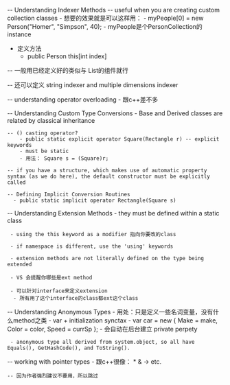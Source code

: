 -- Understanding Indexer Methods
  -- useful when you are creating custom collection classes
    - 想要的效果就是可以这样用：
      - myPeople[0] = new Person("Homer", "Simpson", 40);
      - myPeople是个PersonCollection的instance
  
  - 定义方法
    - public Person this[int index]
    
  -- 一般用已经定义好的类似与 List的组件就行 
  
  -- 还可以定义 string indexer and multiple dimensions indexer 
  
  
  -- understanding operator overloading 
    - 跟c++差不多
    
  -- Understanding Custom Type Conversions
    - Base and Derived classes are related by classical inheritance
    
    -- () casting operator?
        - public static explicit operator Square(Rectangle r) -- explicit keywords 
        - must be static 
        - 用法： Square s = (Square)r;
        
    -- if you have a structure, which makes use of automatic property syntax (as we do here), the default constructor must be explicitly called
  
    -- Defining Implicit Conversion Routines
      - public static implicit operator Rectangle(Square s)
  
  
 --  Understanding Extension Methods
     - they must be defined within a static class
     
     - using the this keyword as a modifier 指向你要改的class
     
     - if namespace is different, use the 'using' keywords
     
     - extension methods are not literally defined on the type being extended
     
     - VS 会提醒你哪些是ext method
     
     - 可以针对interface来定义extension
      - 所有用了这个interface的class都ext这个class
     
     
  -- Understanding Anonymous Types
     - 用处：只是定义一些名词变量，没有什么method之类
     - var + initialization synctax
       - var car = new { Make = make, Color = color, Speed = currSp };
       - 会自动在后台建立 private perpety 
     
     - anonymous type all derived from system.object, so all have Equals(), GetHashCode(), and ToString().
     
  -- working with pointer types 
    - 跟c++很像： * & -> etc. 
     
    -- 因为作者强烈建议不要用，所以跳过
    
    
